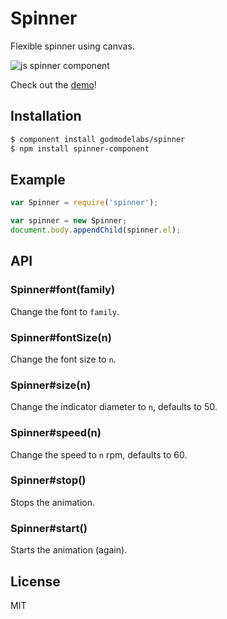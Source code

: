 # Spinner

  Flexible spinner using canvas.

  ![js spinner component](http://i.imgur.com/Iyl0d.png)

  Check out the [demo](http://godmodelabs.github.com/spinner/)!

## Installation

```bash
$ component install godmodelabs/spinner
$ npm install spinner-component
```

## Example

```js
var Spinner = require('spinner');

var spinner = new Spinner;
document.body.appendChild(spinner.el);
```

## API

### Spinner#font(family)

  Change the font to `family`.

### Spinner#fontSize(n)

  Change the font size to `n`.

### Spinner#size(n)

  Change the indicator diameter to `n`, defaults to 50.

### Spinner#speed(n)

  Change the speed to `n` rpm, defaults to 60.

### Spinner#stop()

  Stops the animation.

### Spinner#start()

  Starts the animation (again).

## License

  MIT
